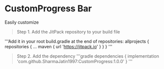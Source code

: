 # CustomProgress Bar
Easily customize

> Step 1. Add the JitPack repository to your build file

'''Add it in your root build.gradle at the end of repositories:
allprojects {
		repositories {
			...
			maven { url 'https://jitpack.io' }
		}
	}
  '''
 > Step 2. Add the dependency
  '''gradle
 	dependencies {
	        implementation 'com.github.SharmaJatin1997:CustomProgress:1.0.0'
	}
  '''
 
